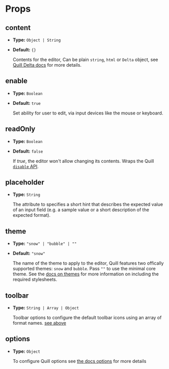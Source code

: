# Props

## content
- **Type:** `Object | String`
- **Default:** `{}`

  Contents for the editor, Can be plain `string`, `html` or `Delta` object, see [Quill Delta docs](https://quilljs.com/docs/delta/) for more details.

## enable
- **Type:** `Boolean`
- **Default:** `true`

  Set ability for user to edit, via input devices like the mouse or keyboard.

## readOnly
- **Type:** `Boolean`
- **Default:** `false`

  If *true*, the editor won't allow changing its contents. Wraps the Quill [`disable` API](https://quilljs.com/docs/api/#disable). 

## placeholder
- **Type:** `String`

  The attribute to specifies a short hint that describes the expected value of an input field (e.g. a sample value or a short description of the expected format).

## theme
- **Type:** `"snow" | "bubble" | ""`
- **Default:** `"snow"`

  The name of the theme to apply to the editor, Quill features two offically supported themes: `snow` and `bubble`. Pass `""` to use the minimal core theme. See the [docs on themes](https://quilljs.com/docs/themes/) for more information on including the required stylesheets. 

## toolbar
- **Type:** `String | Array | Object`

  Toolbar options to configure the default toolbar icons using an array of format names. [see above](##Toolbar)

## options
- **Type:** `Object`

  To configure Quill options see [the docs options](https://quilljs.com/docs/configuration/#options) for more details
